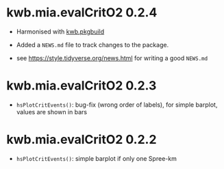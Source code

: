 # kwb.mia.evalCritO2 0.2.4

* Harmonised with [kwb.pkgbuild](https://github.com/kwb-r/kwb.pkgbuild)

* Added a `NEWS.md` file to track changes to the package.

* see https://style.tidyverse.org/news.html for writing a good `NEWS.md`


# kwb.mia.evalCritO2 0.2.3

* `hsPlotCritEvents()`: bug-fix (wrong order of labels), for simple barplot, 
values are shown in bars

# kwb.mia.evalCritO2 0.2.2

* `hsPlotCritEvents()`: simple barplot if only one Spree-km

